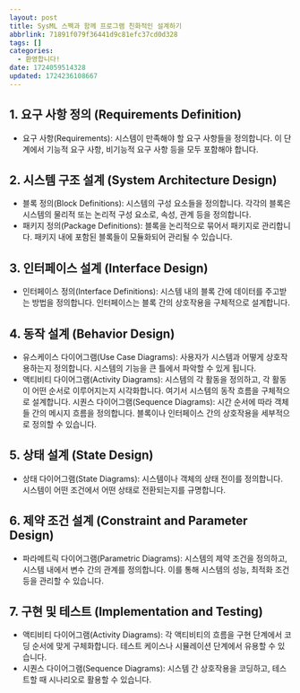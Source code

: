 ```yaml
---
layout: post
title: SysML 스펙과 함께 프로그램 친화적인 설계하기
abbrlink: 71891f079f36441d9c81efc37cd0d328
tags: []
categories:
  - 환영합니다!
date: 1724059514328
updated: 1724236108667
---
```


## 1. 요구 사항 정의 (Requirements Definition)

- 요구 사항(Requirements): 시스템이 만족해야 할 요구 사항들을 정의합니다. 이 단계에서 기능적 요구 사항, 비기능적 요구 사항 등을 모두 포함해야 합니다.

## 2. 시스템 구조 설계 (System Architecture Design)

- 블록 정의(Block Definitions): 시스템의 구성 요소들을 정의합니다. 각각의 블록은 시스템의 물리적 또는 논리적 구성 요소로, 속성, 관계 등을 정의합니다.
- 패키지 정의(Package Definitions): 블록을 논리적으로 묶어서 패키지로 관리합니다. 패키지 내에 포함된 블록들이 모듈화되어 관리될 수 있습니다.

## 3. 인터페이스 설계 (Interface Design)

- 인터페이스 정의(Interface Definitions): 시스템 내의 블록 간에 데이터를 주고받는 방법을 정의합니다. 인터페이스는 블록 간의 상호작용을 구체적으로 설계합니다.

## 4. 동작 설계 (Behavior Design)

- 유스케이스 다이어그램(Use Case Diagrams): 사용자가 시스템과 어떻게 상호작용하는지 정의합니다. 시스템의 기능을 큰 틀에서 파악할 수 있게 됩니다.
- 액티비티 다이어그램(Activity Diagrams): 시스템의 각 활동을 정의하고, 각 활동이 어떤 순서로 이루어지는지 시각화합니다. 여기서 시스템의 동작 흐름을 구체적으로 설계합니다.
  시퀀스 다이어그램(Sequence Diagrams): 시간 순서에 따라 객체들 간의 메시지 흐름을 정의합니다. 블록이나 인터페이스 간의 상호작용을 세부적으로 정의할 수 있습니다.

## 5. 상태 설계 (State Design)

- 상태 다이어그램(State Diagrams): 시스템이나 객체의 상태 전이를 정의합니다. 시스템이 어떤 조건에서 어떤 상태로 전환되는지를 규명합니다.

## 6. 제약 조건 설계 (Constraint and Parameter Design)

- 파라메트릭 다이어그램(Parametric Diagrams): 시스템의 제약 조건을 정의하고, 시스템 내에서 변수 간의 관계를 정의합니다. 이를 통해 시스템의 성능, 최적화 조건 등을 관리할 수 있습니다.

## 7. 구현 및 테스트 (Implementation and Testing)

- 액티비티 다이어그램(Activity Diagrams): 각 액티비티의 흐름을 구현 단계에서 코딩 순서에 맞게 구체화합니다. 테스트 케이스나 시뮬레이션 단계에서 유용할 수 있습니다.
- 시퀀스 다이어그램(Sequence Diagrams): 시스템 간 상호작용을 코딩하고, 테스트할 때 시나리오로 활용할 수 있습니다.
